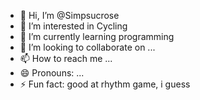 - 👋 Hi, I’m @Simpsucrose
- 👀 I’m interested in Cycling
- 🌱 I’m currently learning programming
- 💞️ I’m looking to collaborate on ...
- 📫 How to reach me ...
- 😄 Pronouns: ...
- ⚡ Fun fact: good at rhythm game, i guess

<!---
Simpsucrose/Simpsucrose is a ✨ special ✨ repository because its `README.md` (this file) appears on your GitHub profile.
You can click the Preview link to take a look at your changes.
--->

